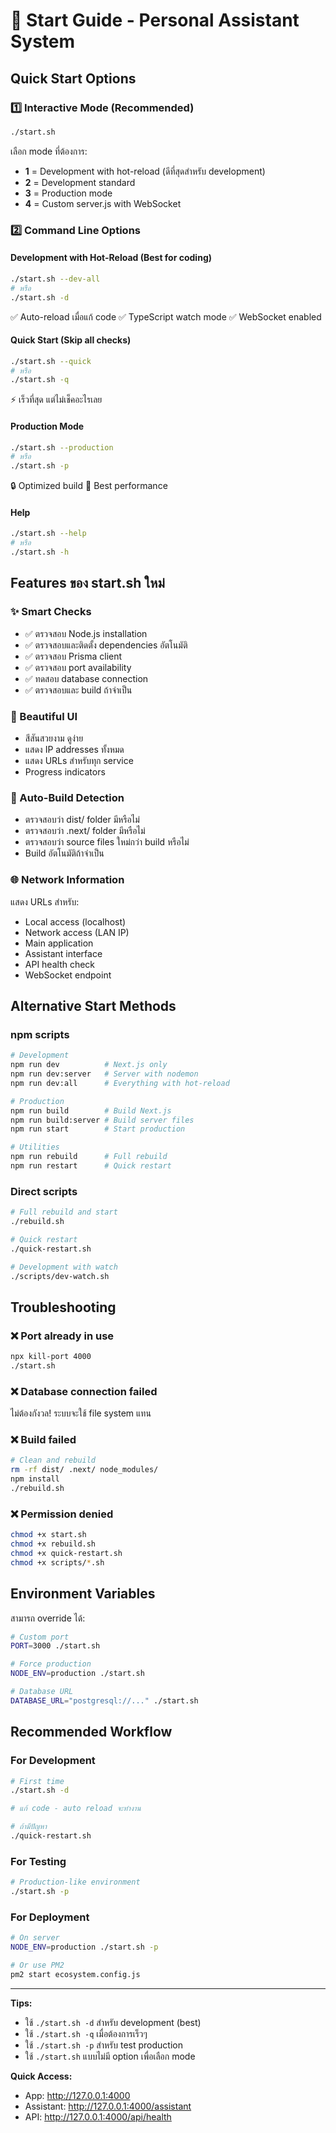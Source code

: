 # 🚀 Start Guide - Personal Assistant System

## Quick Start Options

### 1️⃣ Interactive Mode (Recommended)
```bash
./start.sh
```
เลือก mode ที่ต้องการ:
- **1** = Development with hot-reload (ดีที่สุดสำหรับ development)
- **2** = Development standard 
- **3** = Production mode
- **4** = Custom server.js with WebSocket

### 2️⃣ Command Line Options

#### Development with Hot-Reload (Best for coding)
```bash
./start.sh --dev-all
# หรือ
./start.sh -d
```
✅ Auto-reload เมื่อแก้ code
✅ TypeScript watch mode
✅ WebSocket enabled

#### Quick Start (Skip all checks)
```bash
./start.sh --quick
# หรือ
./start.sh -q
```
⚡ เร็วที่สุด แต่ไม่เช็คอะไรเลย

#### Production Mode
```bash
./start.sh --production
# หรือ
./start.sh -p
```
🔒 Optimized build
🚀 Best performance

#### Help
```bash
./start.sh --help
# หรือ
./start.sh -h
```

## Features ของ start.sh ใหม่

### ✨ Smart Checks
- ✅ ตรวจสอบ Node.js installation
- ✅ ตรวจสอบและติดตั้ง dependencies อัตโนมัติ
- ✅ ตรวจสอบ Prisma client
- ✅ ตรวจสอบ port availability
- ✅ ทดสอบ database connection
- ✅ ตรวจสอบและ build ถ้าจำเป็น

### 🎨 Beautiful UI
- สีสันสวยงาม ดูง่าย
- แสดง IP addresses ทั้งหมด
- แสดง URLs สำหรับทุก service
- Progress indicators

### 🔧 Auto-Build Detection
- ตรวจสอบว่า dist/ folder มีหรือไม่
- ตรวจสอบว่า .next/ folder มีหรือไม่
- ตรวจสอบว่า source files ใหม่กว่า build หรือไม่
- Build อัตโนมัติถ้าจำเป็น

### 🌐 Network Information
แสดง URLs สำหรับ:
- Local access (localhost)
- Network access (LAN IP)
- Main application
- Assistant interface
- API health check
- WebSocket endpoint

## Alternative Start Methods

### npm scripts
```bash
# Development
npm run dev          # Next.js only
npm run dev:server   # Server with nodemon
npm run dev:all      # Everything with hot-reload

# Production
npm run build        # Build Next.js
npm run build:server # Build server files
npm run start        # Start production

# Utilities
npm run rebuild      # Full rebuild
npm run restart      # Quick restart
```

### Direct scripts
```bash
# Full rebuild and start
./rebuild.sh

# Quick restart
./quick-restart.sh

# Development with watch
./scripts/dev-watch.sh
```

## Troubleshooting

### ❌ Port already in use
```bash
npx kill-port 4000
./start.sh
```

### ❌ Database connection failed
ไม่ต้องกังวล! ระบบจะใช้ file system แทน

### ❌ Build failed
```bash
# Clean and rebuild
rm -rf dist/ .next/ node_modules/
npm install
./rebuild.sh
```

### ❌ Permission denied
```bash
chmod +x start.sh
chmod +x rebuild.sh
chmod +x quick-restart.sh
chmod +x scripts/*.sh
```

## Environment Variables

สามารถ override ได้:
```bash
# Custom port
PORT=3000 ./start.sh

# Force production
NODE_ENV=production ./start.sh

# Database URL
DATABASE_URL="postgresql://..." ./start.sh
```

## Recommended Workflow

### For Development
```bash
# First time
./start.sh -d

# แก้ code - auto reload จะทำงาน

# ถ้ามีปัญหา
./quick-restart.sh
```

### For Testing
```bash
# Production-like environment
./start.sh -p
```

### For Deployment
```bash
# On server
NODE_ENV=production ./start.sh -p

# Or use PM2
pm2 start ecosystem.config.js
```

---

**Tips:**
- ใช้ `./start.sh -d` สำหรับ development (best)
- ใช้ `./start.sh -q` เมื่อต้องการเร็วๆ
- ใช้ `./start.sh -p` สำหรับ test production
- ใช้ `./start.sh` แบบไม่มี option เพื่อเลือก mode

**Quick Access:**
- App: http://127.0.0.1:4000
- Assistant: http://127.0.0.1:4000/assistant
- API: http://127.0.0.1:4000/api/health